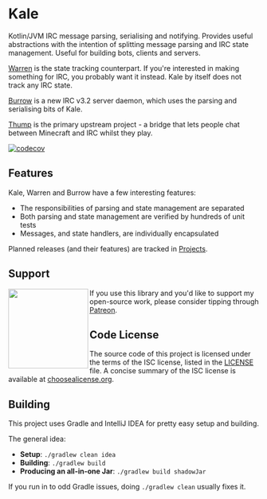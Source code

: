 # Kale
Kotlin/JVM IRC message parsing, serialising and notifying. Provides useful abstractions with the intention of splitting message parsing and IRC state management. Useful for building bots, clients and servers.

[Warren](https://github.com/WillowChat/Warren) is the state tracking counterpart. If you're interested in making something for IRC, you probably want it instead. Kale by itself does not track any IRC state.

[Burrow](https://github.com/WillowChat/Burrow) is a new IRC v3.2 server daemon, which uses the parsing and serialising bits of Kale.

[Thump](https://github.com/WillowChat/Thump) is the primary upstream project - a bridge that lets people chat between Minecraft and IRC whilst they play.

[![codecov](https://codecov.io/gh/WillowChat/Kale/branch/develop/graph/badge.svg)](https://codecov.io/gh/WillowChat/Kale)

## Features

Kale, Warren and Burrow have a few interesting features:

* The responsibilities of parsing and state management are separated
* Both parsing and state management are verified by hundreds of unit tests
* Messages, and state handlers, are individually encapsulated

Planned releases (and their features) are tracked in [Projects](https://github.com/WillowChat/Kale/projects).

## Support

<a href="https://patreon.com/carrotcodes"><img src="https://s3.amazonaws.com/patreon_public_assets/toolbox/patreon.png" align="left" width="160" ></a>
If you use this library and you'd like to support my open-source work, please consider tipping through [Patreon](https://patreon.com/carrotcodes).

## Code License
The source code of this project is licensed under the terms of the ISC license, listed in the [LICENSE](LICENSE.md) file. A concise summary of the ISC license is available at [choosealicense.org](http://choosealicense.com/licenses/isc/).

## Building
This project uses Gradle and IntelliJ IDEA for pretty easy setup and building.

The general idea:
* **Setup**: `./gradlew clean idea`
* **Building**: `./gradlew build`
* **Producing an all-in-one Jar**: `./gradlew build shadowJar`

If you run in to odd Gradle issues, doing `./gradlew clean` usually fixes it.
